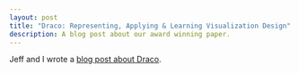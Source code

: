 ```yaml
---
layout: post
title: "Draco: Representing, Applying & Learning Visualization Design"
description: A blog post about our award winning paper.
---
```


Jeff and I wrote a [blog post about Draco](https://medium.com/@uwdata/draco-representing-applying-learning-visualization-design-guidelines-64ce20287e9d).
